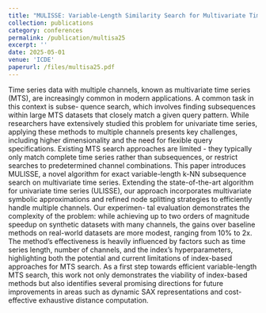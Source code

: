 ```yaml
---
title: "MULISSE: Variable-Length Similarity Search for Multivariate Time Series"
collection: publications
category: conferences
permalink: /publication/multisa25
excerpt: ''
date: 2025-05-01
venue: 'ICDE'
paperurl: /files/multisa25.pdf
---
```


Time series data with multiple channels, known
as multivariate time series (MTS), are increasingly common in
modern applications. A common task in this context is subse-
quence search, which involves finding subsequences within large
MTS datasets that closely match a given query pattern. While
researchers have extensively studied this problem for univariate
time series, applying these methods to multiple channels presents
key challenges, including higher dimensionality and the need for
flexible query specifications. Existing MTS search approaches
are limited - they typically only match complete time series
rather than subsequences, or restrict searches to predetermined
channel combinations. This paper introduces MULISSE, a novel
algorithm for exact variable-length k-NN subsequence search on
multivariate time series. Extending the state-of-the-art algorithm
for univariate time series (ULISSE), our approach incorporates
multivariate symbolic approximations and refined node splitting
strategies to efficiently handle multiple channels. Our experimen-
tal evaluation demonstrates the complexity of the problem: while
achieving up to two orders of magnitude speedup on synthetic
datasets with many channels, the gains over baseline methods
on real-world datasets are more modest, ranging from 10% to
2x. The method’s effectiveness is heavily influenced by factors
such as time series length, number of channels, and the index’s
hyperparameters, highlighting both the potential and current
limitations of index-based approaches for MTS search. As a first
step towards efficient variable-length MTS search, this work not
only demonstrates the viability of index-based methods but also
identifies several promising directions for future improvements
in areas such as dynamic SAX representations and cost-effective
exhaustive distance computation.